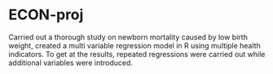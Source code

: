 # ECON-proj


Carried out a thorough study on newborn mortality caused by low birth weight, created a multi variable regression model in R using multiple health indicators. To get at the results, repeated regressions were carried out while additional variables were introduced.
